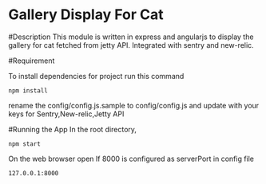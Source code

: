 # Gallery Display For Cat

#Description
 This module is written in express and angularjs to display the gallery for cat fetched from jetty API. Integrated  with sentry and new-relic.

#Requirement

To install dependencies for project run this command
```
npm install
```

rename the config/config.js.sample to config/config.js and update with your keys for Sentry,New-relic,Jetty API

#Running the App
In the root directory,

 ```
 npm start
 ```
 
On the web browser open
If 8000 is configured as serverPort in config file

 ```
 127.0.0.1:8000
 ```


